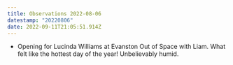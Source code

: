 ```yaml
---
title: Observations 2022-08-06
datestamp: "20220806"
date: 2022-09-11T21:05:51.914Z
---
```

- Opening for Lucinda Williams at Evanston Out of Space with Liam. What felt like the hottest day of the year! Unbelievably humid.